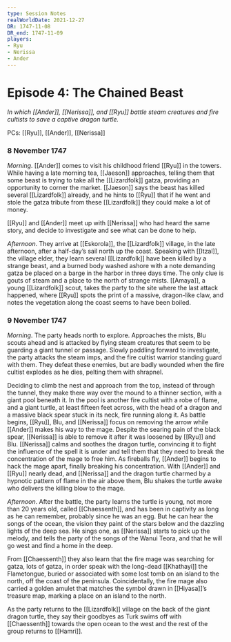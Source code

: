 ```yaml
---
type: Session Notes
realWorldDate: 2021-12-27
DR: 1747-11-08
DR_end: 1747-11-09
players:
- Ryu
- Nerissa
- Ander
---
```

# Episode 4: The Chained Beast
*In which [[Ander]], [[Nerissa]], and [[Ryu]] battle steam creatures and fire cultists to save a captive dragon turtle.*

PCs: [[Ryu]], [[Ander]], [[Nerissa]]

### 8 November 1747
*Morning*. [[Ander]] comes to visit his childhood friend [[Ryu]] in the towers. While having a late morning tea, [[Jaeson]] approaches, telling them that some beast is trying to take all the [[Lizardfolk]] gatza, providing an opportunity to corner the market. [[Jaeson]] says the beast has killed several [[Lizardfolk]] already, and he hints to [[Ryu]] that if he went and stole the gatza tribute from these [[Lizardfolk]] they could make a lot of money. 

[[Ryu]] and [[Ander]] meet up with [[Nerissa]] who had heard the same story, and decide to investigate and see what can be done to help. 

*Afternoon*. They arrive at [[Eskorola]], the [[Lizardfolk]] village, in the late afternoon, after a half-day’s sail north up the coast. Speaking with [[Itzal]], the village elder, they learn several [[Lizardfolk]] have been killed by a strange beast, and a burned body washed ashore with a note demanding gatza be placed on a barge in the harbor in three days time. The only clue is gouts of steam and a place to the north of strange mists. [[Amaya]], a young [[Lizardfolk]] scout, takes the party to the site where the last attack happened, where [[Ryu]] spots the print of a massive, dragon-like claw, and notes the vegetation along the coast seems to have been boiled. 

### 9 November 1747
*Morning*. The party heads north to explore. Approaches the mists, Blu scouts ahead and is attacked by flying steam creatures that seem to be guarding a giant tunnel or passage. Slowly paddling forward to investigate, the party attacks the steam imps, and the fire cultist warrior standing guard with them. They defeat these enemies, but are badly wounded when the fire cultist explodes as he dies, pelting them with shrapnel.

Deciding to climb the nest and approach from the top, instead of through the tunnel, they make there way over the mound to a thinner section, with a giant pool beneath it. In the pool is another fire cultist with a robe of flame, and a giant turtle, at least fifteen feet across, with the head of a dragon and a massive black spear stuck in its neck, fire running along it. As battle begins, [[Ryu]], Blu, and [[Nerissa]] focus on removing the arrow while [[Ander]] makes his way to the mage. Despite the searing pain of the black spear, [[Nerissa]] is able to remove it after it was loosened by [[Ryu]] and Blu. [[Nerissa]] calms and soothes the dragon turtle, convincing it to fight the influence of the spell it is under and tell them that they need to break the concentration of the mage to free him. As fireballs fly, [[Ander]] begins to hack the mage apart, finally breaking his concentration. With [[Ander]] and [[Ryu]] nearly dead, and [[Nerissa]] and the dragon turtle charmed by a hypnotic pattern of flame in the air above them, Blu shakes the turtle awake who delivers the killing blow to the mage.

*Afternoon*. After the battle, the party learns the turtle is young, not more than 20 years old, called [[Chaessenth]], and has been in captivity as long as he can remember, probably since he was an egg. But he can hear the songs of the ocean, the vision they paint of the stars below and the dazzling lights of the deep sea. He sings one, as [[Nerissa]] starts to pick up the melody, and tells the party of the songs of the Wanui Teora, and that he will go west and find a home in the deep. 

From [[Chaessenth]] they also learn that the fire mage was searching for gatza, lots of gatza, in order speak with the long-dead [[Khathayi]] the Flametongue, buried or associated with some lost tomb on an island to the north, off the coast of the peninsula. Coincidentally, the fire mage also carried a golden amulet that matches the symbol drawn in [[Hiyasa]]’s treasure map, marking a place on an island to the north. 

As the party returns to the [[Lizardfolk]] village on the back of the giant dragon turtle, they say their goodbyes as Turk swims off with [[Chaessenth]] towards the open ocean to the west and the rest of the group returns to [[Hamri]].